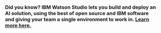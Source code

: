 ### **Did you know?** IBM Watson Studio lets you build and deploy an AI solution, using the best of open source and IBM software and giving your team a single environment to work in. <a href="https://cocl.us/ibm_watson_studio_infobox" target="_blank">Learn more here.</a>
